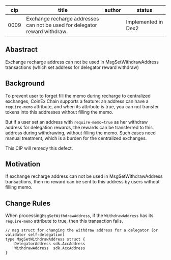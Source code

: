 
| cip  | title          | author | status |
| ---- | -------------- | ------ | ------ |
| 0009 | Exchange recharge addresses can not be used for delegator reward withdraw. |        | Implemented in Dex2 |

## Abastract

Exchange recharge address can not be used in MsgSetWithdrawAddress transactions (which set address for delegator reward withdraw)

## Background

To prevent user to forget fill the memo during recharge to centralized exchanges, CoinEx Chain supports a feature: an address can have a `require-memo` attribute, and when its attribute is true, you can not transfer tokens into this addresses without filling the memo.

But if a user set an address with `require-memo=true` as her withdraw address for delegation rewards, the rewards can be transferred to this address during withdrawing, without filling the memo. Such cases need manual treatment, which is a burden for the centralized exchanges.

This CIP will remedy this defect.

## Motivation

If exchange recharge address can not be used in MsgSetWithdrawAddress transactions, then no reward can be sent to this address by users without filling memo.

## Change Rules
When processing`MsgSetWithdrawAddress`, if the `WithdrawAddress` has its `require-memo` attribute to true, then this transaction fails.

```
// msg struct for changing the withdraw address for a delegator (or validator self-delegation)
type MsgSetWithdrawAddress struct {
	DelegatorAddress sdk.AccAddress
	WithdrawAddress  sdk.AccAddress
}

```
